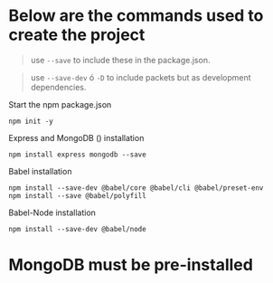 # Below are the commands used to create the project

>  use  `--save` to include these in the package.json.

>  use  `--save-dev` ó `-D` to include packets but as development dependencies.

Start the npm package.json

    npm init -y

Express and MongoDB () installation

    npm install express mongodb --save

Babel installation

    npm install --save-dev @babel/core @babel/cli @babel/preset-env
    npm install --save @babel/polyfill

Babel-Node installation

    npm install --save-dev @babel/node
    
 # MongoDB must be pre-installed
